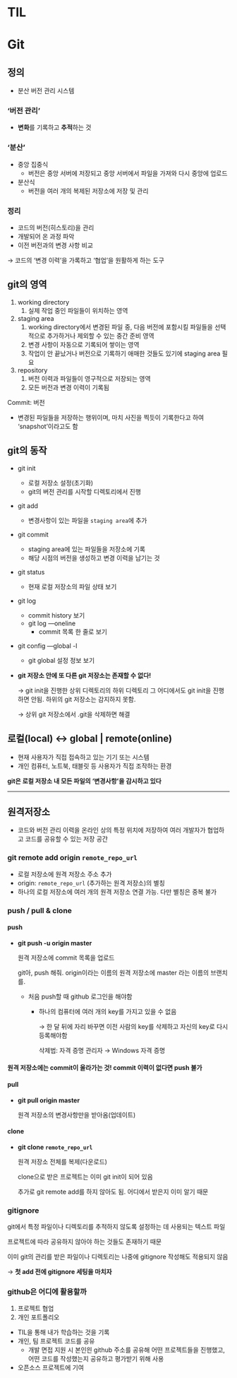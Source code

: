 # TIL

# Git
## 정의

- 분산 버전 관리 시스템

### ‘버전 관리’

- **변화**를 기록하고 **추적**하는 것

### ‘분산’

- 중앙 집중식
    - 버전은 중앙 서버에 저장되고 중앙 서버에서 파일을 가져와 다시 중앙에 업로드
- 분산식
    - 버전을 여러 개의 복제된 저장소에 저장 및 관리

### 정리

- 코드의 버전(히스토리)을 관리
- 개발되어 온 과정 파악
- 이전 버전과의 변경 사항 비교

→ 코드의 ‘변경 이력’을 가록하고 ‘협업’을 원활하게 하는 도구

## git의 영역

1. working directory
    1. 실제 작업 중인 파일들이 위치하는 영역
2. staging area
    1. working directory에서 변경된 파일 중, 다음 버전에 포함시킬 파일들을 선택적으로 추가하거나 제외할 수 있는 중간 준비 영역
    2. 변경 사항이 자동으로 기록되어 쌓이는 영역
    3. 작업이 안 끝났거나 버전으로 기록하기 애매한 것들도 있기에 staging area 필요
3. repository
    1. 버전 이력과 파일들이 영구적으로 저장되는 영역
    2. 모든 버전과 변경 이력이 기록됨

Commit: 버전

- 변경된 파일들을 저장하는 행위이며, 마치 사진을 찍듯이 기록한다고 하여 ‘snapshot’이라고도 함

## git의 동작

- git init
    - 로컬 저장소 설정(초기화)
    - git의 버전 관리를 시작할 디렉토리에서 진행
- git add
    - 변경사항이 있는 파일을 `staging area`에 추가
- git commit
    - staging area에 있는 파일들을 저장소에 기록
    - 해당 시점의 버전을 생성하고 변경 이력을 남기는 것
- git status
    - 현재 로컬 저장소의 파일 상태 보기
- git log
    - commit history 보기
    - git log —oneline
        - commit 목록 한 줄로 보기
- git config —global -l
    - git global 설정 정보 보기
- **git 저장소 안에 또 다른 git 저장소는 존재할 수 없다!**
    
    → git init을 진행한 상위 디렉토리의 하위 디렉토리 그 어디에서도 git init을 진행하면 안됨. 하위의 git 저장소는 감지하지 못함.
    
    → 상위 git 저장소에서 .git을 삭제하면 해결
    

## 로컬(local) ↔ global | remote(online)

- 현재 사용자가 직접 접속하고 있는 기기 또는 시스템
- 개인 컴퓨터, 노트북, 태블릿 등 사용자가 직접 조작하는 환경

**git은 로컬 저장소 내 모든 파일의 ‘변경사항’을 감시하고 있다**

---

## 원격저장소

- 코드와 버전 관리 이력을 온라인 상의 특정 위치에 저장하여 여러 개발자가 협업하고 코드를 공유할 수 있는 저장 공간

### **git remote add origin `remote_repo_url`**

- 로컬 저장소에 원격 저장소 주소 추가
- origin: `remote_repo_url` (추가하는 원격 저장소)의 별칭
- 하나의 로컬 저장소에 여러 개의 원격 저장소 연결 가능. 다만 별칭은 중복 불가

### push / pull & clone

#### push

- **git push -u origin master**
    
    원격 저장소에 commit 목록을 업로드
    
    git아, push 해줘. origin이라는 이름의 원격 저장소에 master 라는 이름의 브랜치를.
    
    - 처음 push할 때 github 로그인을 해야함
        - 하나의 컴퓨터에 여러 개의 key를 가지고 있을 수 없음
            
            → 한 달 뒤에 자리 바꾸면 이전 사람의 key를 삭제하고 자신의 key로 다시 등록해야함
            
            삭제법: 자격 증명 관리자 → Windows 자격 증명
            

#### 원격 저장소에는 commit이 올라가는 것! commit 이력이 없다면 push 불가

#### pull

- **git pull origin master**
    
    원격 저장소의 변경사항만을 받아옴(업데이트)

#### clone

- **git clone `remote_repo_url`**
    
    원격 저장소 전체를 복제(다운로드)
    
    clone으로 받은 프로젝트는 이미 git init이 되어 있음
    
    추가로 git remote add를 하지 않아도 됨. 어디에서 받은지 이미 알기 때문
    

### gitignore

git에서 특정 파일이나 디렉토리를 추적하지 않도록 설정하는 데 사용되는 텍스트 파일

프로젝트에 따라 공유하지 않아야 하는 것들도 존재하기 때문

이미 git의 관리를 받은 파일이나 디렉토리는 나중에 gitignore  작성해도 적용되지 않음

→ **첫 add 전에 gitignore 세팅을 마치자**

### github은 어디에 활용할까

1. 프로젝트 협업
2. 개인 포트폴리오

- TIL을 통해 내가 학습하는 것을 기록
- 개인, 팀 프로젝트 코드를 공유
    - 개발 면접 지원 시 본인읜 github 주소를 공유해 어떤 프로젝트들을 진행했고, 어떤 코드를 작성했는지 공유하고 평가받기 위해 사용
- 오픈소스 프로젝트에 기여